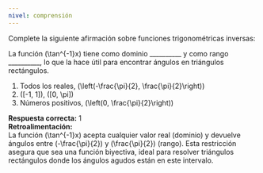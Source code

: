 ```yaml
---
nivel: comprensión
---
```


Complete la siguiente afirmación sobre funciones trigonométricas inversas:

La función \(\tan^{-1}x\) tiene como dominio __________ y como rango __________, lo que la hace útil para encontrar ángulos en triángulos rectángulos.

1. Todos los reales, \(\left(-\frac{\pi}{2}, \frac{\pi}{2}\right)\)
2. \([-1, 1]\), \([0, \pi]\)
3. Números positivos, \(\left(0, \frac{\pi}{2}\right)\)

**Respuesta correcta:** 1  
**Retroalimentación:**  
La función \(\tan^{-1}x\) acepta cualquier valor real (dominio) y devuelve ángulos entre \(-\frac{\pi}{2}\) y \(\frac{\pi}{2}\) (rango). Esta restricción asegura que sea una función biyectiva, ideal para resolver triángulos rectángulos donde los ángulos agudos están en este intervalo.
